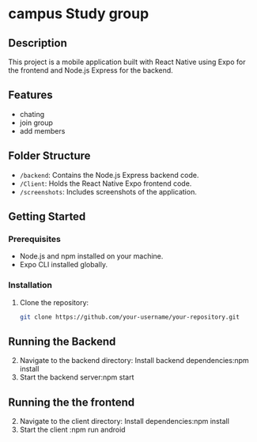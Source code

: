 # campus Study group

## Description
This project is a mobile application built with React Native using Expo for the frontend and Node.js Express for the backend. 
## Features
- chating
- join group
- add members

## Folder Structure
- `/backend`: Contains the Node.js Express backend code.
- `/Client`: Holds the React Native Expo frontend code.
- `/screenshots`: Includes screenshots of the application.

## Getting Started
### Prerequisites
- Node.js and npm installed on your machine.
- Expo CLI installed globally.


### Installation
1. Clone the repository:
   ```bash
   git clone https://github.com/your-username/your-repository.git
  ## Running the Backend
2. Navigate to the backend directory:
Install backend dependencies:npm install
3. Start the backend server:npm start

  ## Running the the frontend
2. Navigate to the client directory:
Install  dependencies:npm install
3. Start the client :npm run android
